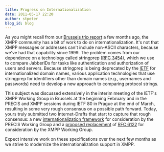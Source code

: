 ```yaml
---
title: Progress on Internationalization
date: 2011-05-17 22:20
author: stpeter
blog_id: blog
---
```


As you might recall from our [Brussels trip report](/2011/02/brussels-trip-report/) a few months ago, the XMPP community has a bit of work to do on internationalization. It's not that XMPP messages or addresses can't include non-ASCII characters, because we've had that capability since 1999. The problem comes from our dependence on a technology called stringprep ([RFC 3454](http://tools.ietf.org/html/rfc3454)), which we use to compare JabberIDs for tasks like authentication and authorization of users and servers. Because stringprep is being deprecated by the [IETF](http://www.ietf.org/) for internationalized domain names, various application technologies that use stringprep for identifiers other than domain names (e.g., usernames and passwords) need to develop a new approach to comparing protocol strings.

This subject was discussed extensively in the interim meeting of the IETF's XMPP Working Group in Brussels at the beginning February and in the PRECIS and XMPP sessions during IETF 80 in Prague at the end of March, resulting in some very rough consensus on a possible path forward. Today, yours truly submitted two Internet-Drafts that start to capture that rough consensus: a new [internationalization framework](https://datatracker.ietf.org/doc/draft-blanchet-precis-framework/) for consideration by the PRECIS Working Group and a [proposed replacement](https://datatracker.ietf.org/doc/draft-saintandre-xmpp-6122bis/) of [RFC 6122](http://tools.ietf.org/html/rfc6122) for consideration by the XMPP Working Group.

Expect intensive work on these specifications over the next few months as we strive to modernize the internationalization support in XMPP.
